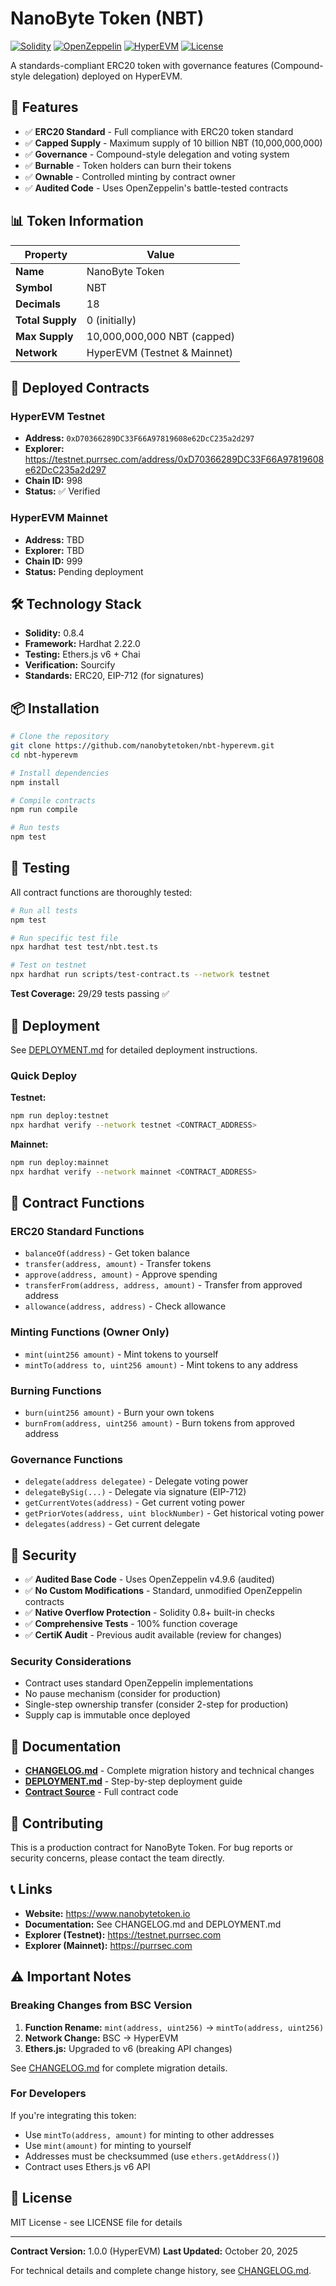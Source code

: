 # NanoByte Token (NBT)

[![Solidity](https://img.shields.io/badge/Solidity-0.8.4-blue)](https://soliditylang.org/)
[![OpenZeppelin](https://img.shields.io/badge/OpenZeppelin-4.9.6-blue)](https://openzeppelin.com/)
[![HyperEVM](https://img.shields.io/badge/Network-HyperEVM-green)](https://hyperliquid.xyz/)
[![License](https://img.shields.io/badge/License-MIT-yellow.svg)](LICENSE)

A standards-compliant ERC20 token with governance features (Compound-style delegation) deployed on HyperEVM.

## 🌟 Features

- ✅ **ERC20 Standard** - Full compliance with ERC20 token standard
- ✅ **Capped Supply** - Maximum supply of 10 billion NBT (10,000,000,000)
- ✅ **Governance** - Compound-style delegation and voting system
- ✅ **Burnable** - Token holders can burn their tokens
- ✅ **Ownable** - Controlled minting by contract owner
- ✅ **Audited Code** - Uses OpenZeppelin's battle-tested contracts

## 📊 Token Information

| Property | Value |
|----------|-------|
| **Name** | NanoByte Token |
| **Symbol** | NBT |
| **Decimals** | 18 |
| **Total Supply** | 0 (initially) |
| **Max Supply** | 10,000,000,000 NBT (capped) |
| **Network** | HyperEVM (Testnet & Mainnet) |

## 🚀 Deployed Contracts

### HyperEVM Testnet
- **Address:** `0xD70366289DC33F66A97819608e62DcC235a2d297`
- **Explorer:** https://testnet.purrsec.com/address/0xD70366289DC33F66A97819608e62DcC235a2d297
- **Chain ID:** 998
- **Status:** ✅ Verified

### HyperEVM Mainnet
- **Address:** TBD
- **Explorer:** TBD
- **Chain ID:** 999
- **Status:** Pending deployment

## 🛠️ Technology Stack

- **Solidity:** 0.8.4
- **Framework:** Hardhat 2.22.0
- **Testing:** Ethers.js v6 + Chai
- **Verification:** Sourcify
- **Standards:** ERC20, EIP-712 (for signatures)

## 📦 Installation

```bash
# Clone the repository
git clone https://github.com/nanobytetoken/nbt-hyperevm.git
cd nbt-hyperevm

# Install dependencies
npm install

# Compile contracts
npm run compile

# Run tests
npm test
```

## 🧪 Testing

All contract functions are thoroughly tested:

```bash
# Run all tests
npm test

# Run specific test file
npx hardhat test test/nbt.test.ts

# Test on testnet
npx hardhat run scripts/test-contract.ts --network testnet
```

**Test Coverage:** 29/29 tests passing ✅

## 🚀 Deployment

See [DEPLOYMENT.md](DEPLOYMENT.md) for detailed deployment instructions.

### Quick Deploy

**Testnet:**
```bash
npm run deploy:testnet
npx hardhat verify --network testnet <CONTRACT_ADDRESS>
```

**Mainnet:**
```bash
npm run deploy:mainnet
npx hardhat verify --network mainnet <CONTRACT_ADDRESS>
```

## 📖 Contract Functions

### ERC20 Standard Functions
- `balanceOf(address)` - Get token balance
- `transfer(address, amount)` - Transfer tokens
- `approve(address, amount)` - Approve spending
- `transferFrom(address, address, amount)` - Transfer from approved address
- `allowance(address, address)` - Check allowance

### Minting Functions (Owner Only)
- `mint(uint256 amount)` - Mint tokens to yourself
- `mintTo(address to, uint256 amount)` - Mint tokens to any address

### Burning Functions
- `burn(uint256 amount)` - Burn your own tokens
- `burnFrom(address, uint256 amount)` - Burn tokens from approved address

### Governance Functions
- `delegate(address delegatee)` - Delegate voting power
- `delegateBySig(...)` - Delegate via signature (EIP-712)
- `getCurrentVotes(address)` - Get current voting power
- `getPriorVotes(address, uint blockNumber)` - Get historical voting power
- `delegates(address)` - Get current delegate

## 🔐 Security

- ✅ **Audited Base Code** - Uses OpenZeppelin v4.9.6 (audited)
- ✅ **No Custom Modifications** - Standard, unmodified OpenZeppelin contracts
- ✅ **Native Overflow Protection** - Solidity 0.8+ built-in checks
- ✅ **Comprehensive Tests** - 100% function coverage
- ✅ **CertiK Audit** - Previous audit available (review for changes)

### Security Considerations
- Contract uses standard OpenZeppelin implementations
- No pause mechanism (consider for production)
- Single-step ownership transfer (consider 2-step for production)
- Supply cap is immutable once deployed

## 📄 Documentation

- **[CHANGELOG.md](CHANGELOG.md)** - Complete migration history and technical changes
- **[DEPLOYMENT.md](DEPLOYMENT.md)** - Step-by-step deployment guide
- **[Contract Source](contracts/NanoByteToken.sol)** - Full contract code

## 🤝 Contributing

This is a production contract for NanoByte Token. For bug reports or security concerns, please contact the team directly.

## 📞 Links

- **Website:** https://www.nanobytetoken.io
- **Documentation:** See CHANGELOG.md and DEPLOYMENT.md
- **Explorer (Testnet):** https://testnet.purrsec.com
- **Explorer (Mainnet):** https://purrsec.com

## ⚠️ Important Notes

### Breaking Changes from BSC Version
1. **Function Rename:** `mint(address, uint256)` → `mintTo(address, uint256)`
2. **Network Change:** BSC → HyperEVM
3. **Ethers.js:** Upgraded to v6 (breaking API changes)

See [CHANGELOG.md](CHANGELOG.md) for complete migration details.

### For Developers
If you're integrating this token:
- Use `mintTo(address, amount)` for minting to other addresses
- Use `mint(amount)` for minting to yourself
- Addresses must be checksummed (use `ethers.getAddress()`)
- Contract uses Ethers.js v6 API

## 📜 License

MIT License - see LICENSE file for details

---

**Contract Version:** 1.0.0 (HyperEVM)
**Last Updated:** October 20, 2025

For technical details and complete change history, see [CHANGELOG.md](CHANGELOG.md).

